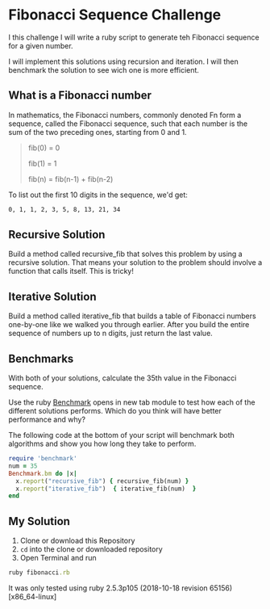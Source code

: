 # Fibonacci Sequence Challenge

I this challenge I will write a ruby script to generate teh Fibonacci sequence for a given number.

I will implement this solutions using recursion and iteration. I will then benchmark the solution to see wich one is more efficient.

## What is a Fibonacci number

In mathematics, the Fibonacci numbers, commonly denoted Fn form a sequence, called the Fibonacci sequence, such that each number is the sum of the two preceding ones, starting from 0 and 1.

>fib(0) = 0
>
>fib(1) = 1
>
>fib(n) = fib(n-1) + fib(n-2)

To list out the first 10 digits in the sequence, we'd get:

```bash
0, 1, 1, 2, 3, 5, 8, 13, 21, 34
```

## Recursive Solution

Build a method called recursive_fib that solves this problem by using a recursive solution. That means your solution to the problem should involve a function that calls itself. This is tricky!

## Iterative Solution

Build a method called iterative_fib that builds a table of Fibonacci numbers one-by-one like we walked you through earlier. After you build the entire sequence of numbers up to n digits, just return the last value.

## Benchmarks

With both of your solutions, calculate the 35th value in the Fibonacci sequence.

Use the ruby [Benchmark](http://ruby-doc.org/stdlib-1.9.3/libdoc/benchmark/rdoc/Benchmark.html) opens in new tab module to test how each of the different solutions performs. Which do you think will have better performance and why?

The following code at the bottom of your script will benchmark both algorithms and show you how long they take to perform.

```ruby
require 'benchmark'
num = 35
Benchmark.bm do |x|
  x.report("recursive_fib") { recursive_fib(num) }
  x.report("iterative_fib")  { iterative_fib(num)  }
end
```

## My Solution

1. Clone or download this Repository
2. `cd` into the clone or downloaded repository
3. Open Terminal and run

```ruby
ruby fibonacci.rb
```

It was only tested using ruby 2.5.3p105 (2018-10-18 revision 65156) [x86_64-linux]
